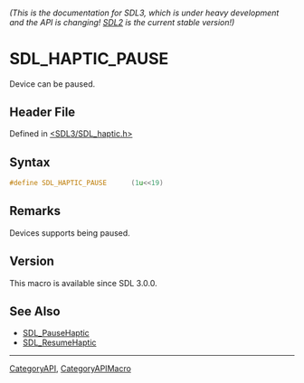 ###### (This is the documentation for SDL3, which is under heavy development and the API is changing! [SDL2](https://wiki.libsdl.org/SDL2/) is the current stable version!)
# SDL_HAPTIC_PAUSE

Device can be paused.

## Header File

Defined in [<SDL3/SDL_haptic.h>](https://github.com/libsdl-org/SDL/blob/main/include/SDL3/SDL_haptic.h)

## Syntax

```c
#define SDL_HAPTIC_PAUSE      (1u<<19)
```

## Remarks

Devices supports being paused.

## Version

This macro is available since SDL 3.0.0.

## See Also

* [SDL_PauseHaptic](SDL_PauseHaptic)
* [SDL_ResumeHaptic](SDL_ResumeHaptic)

----
[CategoryAPI](CategoryAPI), [CategoryAPIMacro](CategoryAPIMacro)

